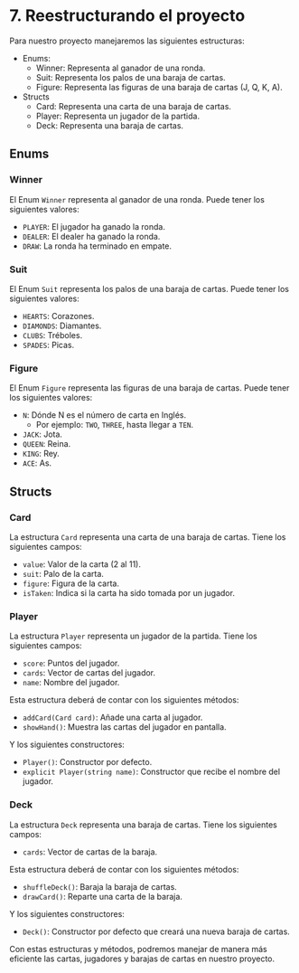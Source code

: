 # 7. Reestructurando el proyecto

Para nuestro proyecto manejaremos las siguientes estructuras:

* Enums:
    * Winner: Representa al ganador de una ronda.
    * Suit: Representa los palos de una baraja de cartas.
    * Figure: Representa las figuras de una baraja de cartas (J, Q, K, A).
* Structs
    * Card: Representa una carta de una baraja de cartas.
    * Player: Representa un jugador de la partida.
    * Deck: Representa una baraja de cartas.

## Enums

### Winner

El Enum `Winner` representa al ganador de una ronda. Puede tener los siguientes valores:

* `PLAYER`: El jugador ha ganado la ronda.
* `DEALER`: El dealer ha ganado la ronda.
* `DRAW`: La ronda ha terminado en empate.

### Suit

El Enum `Suit` representa los palos de una baraja de cartas. Puede tener los siguientes valores:

* `HEARTS`: Corazones.
* `DIAMONDS`: Diamantes.
* `CLUBS`: Tréboles.
* `SPADES`: Picas.

### Figure

El Enum `Figure` representa las figuras de una baraja de cartas. Puede tener los siguientes valores:

* `N`: Dónde N es el número de carta en Inglés.
  * Por ejemplo: `TWO`, `THREE`, hasta llegar a `TEN`.
* `JACK`: Jota.
* `QUEEN`: Reina.
* `KING`: Rey.
* `ACE`: As.

## Structs

### Card

La estructura `Card` representa una carta de una baraja de cartas. Tiene los siguientes campos:

* `value`: Valor de la carta (2 al 11).
* `suit`: Palo de la carta.
* `figure`: Figura de la carta.
* `isTaken`: Indica si la carta ha sido tomada por un jugador.

### Player

La estructura `Player` representa un jugador de la partida. Tiene los siguientes campos:

* `score`: Puntos del jugador.
* `cards`: Vector de cartas del jugador.
* `name`: Nombre del jugador.

Esta estructura deberá de contar con los siguientes métodos:

* `addCard(Card card)`: Añade una carta al jugador.
* `showHand()`: Muestra las cartas del jugador en pantalla.

Y los siguientes constructores:

* `Player()`: Constructor por defecto.
* `explicit Player(string name)`: Constructor que recibe el nombre del jugador.

### Deck

La estructura `Deck` representa una baraja de cartas. Tiene los siguientes campos:

* `cards`: Vector de cartas de la baraja.

Esta estructura deberá de contar con los siguientes métodos:

* `shuffleDeck()`: Baraja la baraja de cartas.
* `drawCard()`: Reparte una carta de la baraja.

Y los siguientes constructores:

* `Deck()`: Constructor por defecto que creará una nueva baraja de cartas.

Con estas estructuras y métodos, podremos manejar de manera más eficiente las cartas, jugadores y barajas de cartas en
nuestro proyecto.